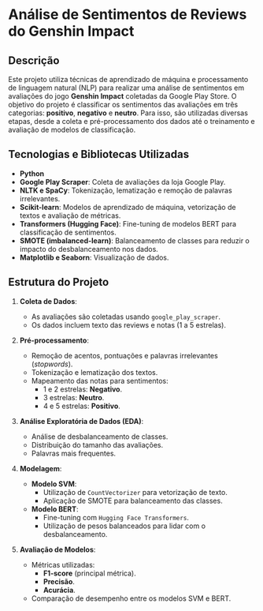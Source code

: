 # Análise de Sentimentos de Reviews do Genshin Impact

## Descrição

Este projeto utiliza técnicas de aprendizado de máquina e processamento de linguagem natural (NLP) para realizar uma análise de sentimentos em avaliações do jogo **Genshin Impact** coletadas da Google Play Store.
O objetivo do projeto é classificar os sentimentos das avaliações em três categorias: **positivo**, **negativo** e **neutro**. Para isso, são utilizadas diversas etapas, desde a coleta e pré-processamento dos dados até o treinamento e avaliação de modelos de classificação.

## Tecnologias e Bibliotecas Utilizadas
- **Python**
- **Google Play Scraper**: Coleta de avaliações da loja Google Play.
- **NLTK e SpaCy**: Tokenização, lematização e remoção de palavras irrelevantes.
- **Scikit-learn**: Modelos de aprendizado de máquina, vetorização de textos e avaliação de métricas.
- **Transformers (Hugging Face)**: Fine-tuning de modelos BERT para classificação de sentimentos.
- **SMOTE (imbalanced-learn)**: Balanceamento de classes para reduzir o impacto do desbalanceamento nos dados.
- **Matplotlib e Seaborn**: Visualização de dados.

## Estrutura do Projeto
1. **Coleta de Dados**:
   - As avaliações são coletadas usando `google_play_scraper`.
   - Os dados incluem texto das reviews e notas (1 a 5 estrelas).

2. **Pré-processamento**:
   - Remoção de acentos, pontuações e palavras irrelevantes (*stopwords*).
   - Tokenização e lematização dos textos.
   - Mapeamento das notas para sentimentos:
     - 1 e 2 estrelas: **Negativo**.
     - 3 estrelas: **Neutro**.
     - 4 e 5 estrelas: **Positivo**.
    
3. **Análise Exploratória de Dados (EDA)**:
   - Análise de desbalanceamento de classes.
   - Distribuição do tamanho das avaliações.
   - Palavras mais frequentes.
  
4. **Modelagem**:
   - **Modelo SVM**:
     - Utilização de `CountVectorizer` para vetorização de texto.
     - Aplicação de SMOTE para balanceamento das classes.
   - **Modelo BERT**:
     - Fine-tuning com `Hugging Face Transformers`.
     - Utilização de pesos balanceados para lidar com o desbalanceamento.

5. **Avaliação de Modelos**:
   - Métricas utilizadas:
     - **F1-score** (principal métrica).
     - **Precisão**.
     - **Acurácia**.
   - Comparação de desempenho entre os modelos SVM e BERT.
